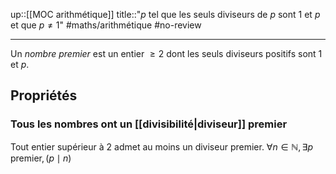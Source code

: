up::[[MOC arithmétique]]
title::"$p$ tel que les seuls diviseurs de $p$ sont $1$ et $p$ et que $p \neq 1$"
#maths/arithmétique #no-review 

----

Un *nombre premier* est un entier $\geq 2$ dont les seuls diviseurs positifs sont $1$ et $p$.

## Propriétés 

### Tous les nombres ont un [[divisibilité|diviseur]] premier
Tout entier supérieur à $2$ admet au moins un diviseur premier.
$\forall n\in\mathbb{N}, \exists p \text{ premier}, (p\mid n)$

